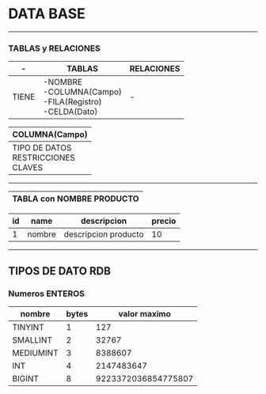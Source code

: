 # DATA BASE
---
### TABLAS  y RELACIONES

| - |TABLAS|RELACIONES|
|-|-|-|
|TIENE|-NOMBRE<br/>-COLUMNA(Campo)<br/>-FILA(Registro)<br/>-CELDA(Dato)|-|-|



 |COLUMNA(Campo)|
|-|
|TIPO DE DATOS<br/>RESTRICCIONES<br/>CLAVES


---
|TABLA con NOMBRE PRODUCTO|
|-|

|id|name|descripcion|precio|
|-|-|-|-|
|1|nombre|descripcion producto|10|

---
## TIPOS DE DATO RDB 

### Numeros **ENTEROS**
|nombre|bytes|valor maximo|
|-|-|-|
|TINYINT|1|127|
|SMALLINT|2|32767|
|MEDIUMINT|3|8388607|
|INT|4|2147483647|
|BIGINT|8|9223372036854775807|
